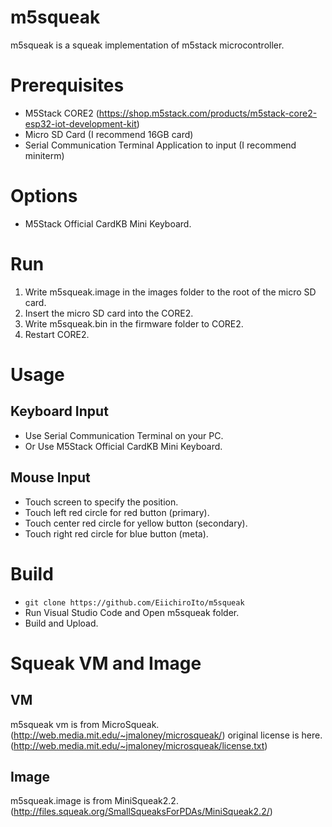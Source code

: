 # m5squeak
m5squeak is a squeak implementation of m5stack microcontroller.

# Prerequisites
* M5Stack CORE2 (https://shop.m5stack.com/products/m5stack-core2-esp32-iot-development-kit)
* Micro SD Card (I recommend 16GB card)
* Serial Communication Terminal Application to input (I recommend miniterm)

# Options
* M5Stack Official CardKB Mini Keyboard.

# Run
1. Write m5squeak.image in the images folder to the root of the micro SD card.
2. Insert the micro SD card into the CORE2.
3. Write m5squeak.bin in the firmware folder to CORE2.
4. Restart CORE2.

# Usage
## Keyboard Input
* Use Serial Communication Terminal on your PC.
* Or Use M5Stack Official CardKB Mini Keyboard.

## Mouse Input
* Touch screen to specify the position.
* Touch left red circle for red button (primary).
* Touch center red circle for yellow button (secondary).
* Touch right red circle for blue button (meta).

# Build
* `git clone https://github.com/EiichiroIto/m5squeak`
* Run Visual Studio Code and Open m5squeak folder.
* Build and Upload.

# Squeak VM and Image
## VM
m5squeak vm is from MicroSqueak. (http://web.media.mit.edu/~jmaloney/microsqueak/)
original license is here. (http://web.media.mit.edu/~jmaloney/microsqueak/license.txt)

## Image
m5squeak.image is from MiniSqueak2.2. (http://files.squeak.org/SmallSqueaksForPDAs/MiniSqueak2.2/)
